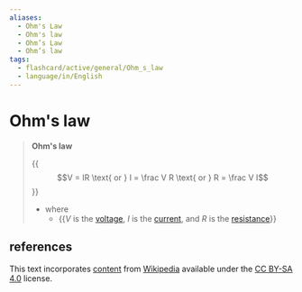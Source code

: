 ```yaml
---
aliases:
  - Ohm's Law
  - Ohm's law
  - Ohm’s Law
  - Ohm’s law
tags:
  - flashcard/active/general/Ohm_s_law
  - language/in/English
---
```


# Ohm's law

> __Ohm's law__
>
> {{$$V = IR \text{ or } I = \frac V R \text{ or } R = \frac V I$$}}
>
> - where
>   - {{$V$ is the [voltage](voltage.md), $I$ is the [current](electric%20current.md), and $R$ is the [resistance](electrical%20resistance%20and%20conductance.md)}} <!--SR:!2026-07-24,673,330!2024-09-24,160,310-->

## references

This text incorporates [content](https://en.wikipedia.org/wiki/Ohm%27s_law) from [Wikipedia](Wikipedia.md) available under the [CC BY-SA 4.0](https://creativecommons.org/licenses/by-sa/4.0/) license.
